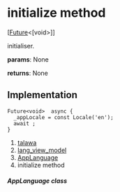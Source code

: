 
<div>

# initialize method

</div>


[[Future](https://api.flutter.dev/flutter/dart-core/Future-class.html)\<[void\>]]




initialiser.

**params**: None

**returns**: None



## Implementation

``` language-dart
Future<void>  async {
  _appLocale = const Locale('en');
  await ;
}
```







1.  [talawa](../../index.md)
2.  [lang_view_model](../../view_model_lang_view_model/)
3.  [AppLanguage](../../view_model_lang_view_model/AppLanguage-class.md)
4.  initialize method

##### AppLanguage class







